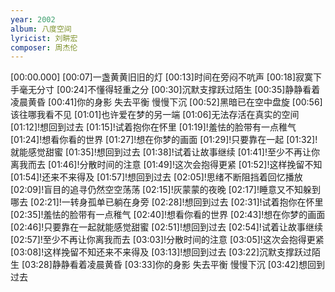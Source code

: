 ```yaml
---
year: 2002
album: 八度空间
lyricist: 刘畊宏
composer: 周杰伦
---
```

[00:00.000]
[00:07]一盏黄黄旧旧的灯
[00:13]时间在旁闷不吭声
[00:18]寂寞下手毫无分寸
[00:24]不懂得轻重之分
[00:30]沉默支撑跃过陌生
[00:35]静静看着凌晨黄昏
[00:41]你的身影 失去平衡 慢慢下沉
[00:52]黑暗已在空中盘旋
[00:56]该往哪我看不见
[01:01]也许爱在梦的另一端
[01:06]无法存活在真实的空间
[01:12]!想回到过去
[01:15]!试着抱你在怀里
[01:19]!羞怯的脸带有一点稚气
[01:24]!想看你看的世界
[01:27]!想在你梦的画面
[01:29]!只要靠在一起
[01:32]!就能感觉甜蜜
[01:35]!想回到过去
[01:38]!试着让故事继续
[01:41]!至少不再让你离我而去
[01:46]!分散时间的注意
[01:49]!这次会抱得更紧
[01:52]!这样挽留不知
[01:54]!还来不来得及
[01:57]!想回到过去
[02:05]!思绪不断阻挡着回忆播放
[02:09]!盲目的追寻仍然空空荡荡
[02:15]!灰蒙蒙的夜晚
[02:17]!睡意又不知躲到哪去
[02:21]!一转身孤单已躺在身旁
[02:28]!想回到过去
[02:31]!试着抱你在怀里
[02:35]!羞怯的脸带有一点稚气
[02:40]!想看你看的世界
[02:43]!想在你梦的画面
[02:46]!只要靠在一起就能感觉甜蜜
[02:51]!想回到过去
[02:54]!试着让故事继续
[02:57]!至少不再让你离我而去
[03:03]!分散时间的注意
[03:05]!这次会抱得更紧
[03:08]!这样挽留不知还来不来得及
[03:13]!想回到过去
[03:22]沉默支撑跃过陌生
[03:28]静静看着凌晨黄昏
[03:33]你的身影 失去平衡 慢慢下沉
[03:42]想回到过去